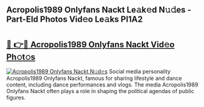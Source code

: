 ## Acropolis1989 Onlyfans Nackt Le𝚊k𝚎d N𝚞𝚍es - Part-EId Photos Vid𝚎o Le𝚊ks PI1A2

# <h2><a href="http://fb9vxl.evod.top/?m=Acropolis1989+Onlyfans+Nackt">🔗 👉🔴 Acropolis1989 Onlyfans Nackt Vid𝚎o Ph𝚘t𝚘s</a></h2>

[![Acropolis1989 Onlyfans Nackt N𝚞d𝚎s](https://i.imgur.com/8V9OHl7.gif)](http://fb9vxl.evod.top/?m=Acropolis1989+Onlyfans+Nackt)
Social media personality Acropolis1989 Onlyfans Nackt, famous for sharing lifestyle and dance content, including dance performances and vlogs. The media Acropolis1989 Onlyfans Nackt often plays a role in shaping the political agendas of public figures. 

